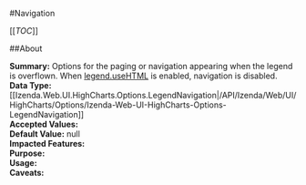 #Navigation

[[_TOC_]]

##About

**Summary:**  Options for the paging or navigation appearing when the legend is overflown. When <a href="#legend.useHTML">legend.useHTML</a> is enabled, navigation is disabled.    
**Data Type:** [[Izenda.Web.UI.HighCharts.Options.LegendNavigation|/API/Izenda/Web/UI/HighCharts/Options/Izenda-Web-UI-HighCharts-Options-LegendNavigation]]  
**Accepted Values:**   
**Default Value:** null  
**Impacted Features:**   
**Purpose:**   
**Usage:**   
**Caveats:**   

